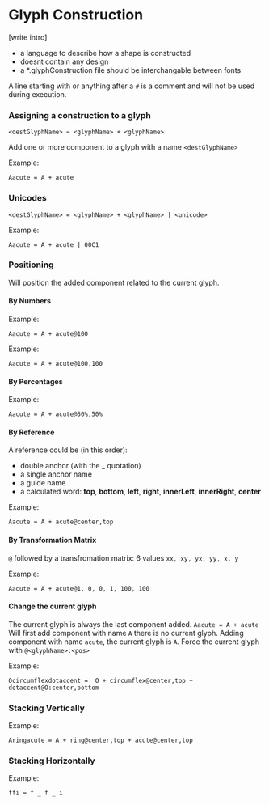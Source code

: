 Glyph Construction
==================

[write intro]

- a language to describe how a shape is constructed
- doesnt contain any design
- a *.glyphConstruction file should be interchangable between fonts

A line starting with or anything after a `#` is a comment and will not be used during execution.


### Assigning a construction to a glyph

    <destGlyphName> = <glyphName> + <glyphName>  

Add one or more component to a glyph with a name `<destGlyphName>`

Example:

    Aacute = A + acute
 
### Unicodes

    <destGlyphName> = <glyphName> + <glyphName> | <unicode>

Example:

    Aacute = A + acute | 00C1
   
### Positioning

Will position the added component related to the current glyph.

#### By Numbers

Example:

    Aacute = A + acute@100

Example:
    
    Aacute = A + acute@100,100

#### By Percentages   

Example:

    Aacute = A + acute@50%,50%
    
#### By Reference  

A reference could be (in this order):

* double anchor (with the _<anchorName> quotation)
* a single anchor name
* a guide name
* a calculated word: **top**, **bottom**, **left**, **right**, **innerLeft**, **innerRight**, **center**

Example:

    Aacute = A + acute@center,top

#### By Transformation Matrix

`@` followed by a transfromation matrix: 6 values `xx, xy, yx, yy, x, y`

Example:

    Aacute = A + acute@1, 0, 0, 1, 100, 100

#### Change the current glyph

The current glyph is always the last component added. `Aacute = A + acute` Will first add component with name `A` there is no current glyph. Adding component with name `acute`, the current glyph is `A`. Force the current glyph with `@<glyphName>:<pos>`

Example:

    Ocircumflexdotaccent =  O + circumflex@center,top + dotaccent@O:center,bottom

### Stacking Vertically

Example:

    Aringacute = A + ring@center,top + acute@center,top
   
### Stacking Horizontally

Example:

    ffi = f _ f _ i

